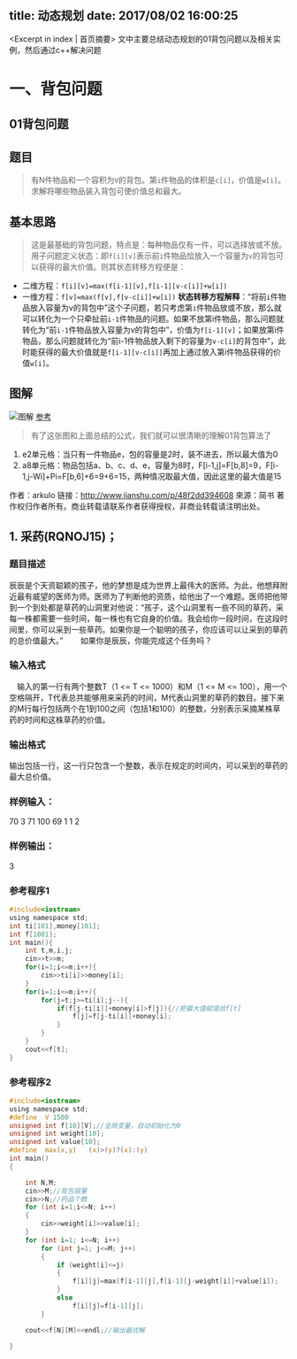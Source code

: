 ﻿title: 动态规划
date: 2017/08/02 16:00:25
---

<Excerpt in index | 首页摘要> 
文中主要总结动态规划的01背包问题以及相关实例，然后通过c++解决问题
<!-- more -->
# 一、背包问题
## 01背包问题
## 题目
>有N件物品和一个容积为`V`的背包。第`i`件物品的体积是`c[i]`，价值是`w[i]`。求解将哪些物品装入背包可使价值总和最大。
## 基本思路
>这是最基础的背包问题，特点是：每种物品仅有一件，可以选择放或不放。
用子问题定义状态：即`f[i][v]`表示前`i`件物品恰放入一个容量为`v`的背包可以获得的最大价值。则其状态转移方程便是：

- 二维方程：`f[i][v]=max(f[i-1][v],f[i-1][v-c[i]]+w[i])`
- 一维方程：`f[v]=max(f[v],f[v-c[i]]+w[i])`
**状态转移方程解释**：“将前`i`件物品放入容量为v的背包中”这个子问题，若只考虑第`i`件物品放或不放，那么就可以转化为一个只牵扯前`i-1`件物品的问题。如果不放第i件物品，那么问题就转化为“前`i-1`件物品放入容量为v的背包中”，价值为`f[i-1][v]`；如果放第i件物品，那么问题就转化为“前i-1件物品放入剩下的容量为`v-c[i]`的背包中”，此时能获得的最大价值就是`f[i-1][v-c[i]]`再加上通过放入第i件物品获得的价值`w[i]`。
## 图解
![图解](https://raw.githubusercontent.com/arkulo56/thought/master/images/algorithm/beibao.png)
[参考](http://www.jianshu.com/p/48f2dd394608)
>有了这张图和上面总结的公式，我们就可以很清晰的理解01背包算法了
1. e2单元格：当只有一件物品e，包的容量是2时，装不进去，所以最大值为0
2. a8单元格：物品包括a、b、c、d、e，容量为8时，F[i-1,j]=F[b,8]=9，F[i-1,j-Wi]+Pi=F[b,6]+6=9+6=15，两种情况取最大值，因此这里的最大值是15

作者：arkulo
链接：http://www.jianshu.com/p/48f2dd394608
來源：简书
著作权归作者所有。商业转载请联系作者获得授权，非商业转载请注明出处。
## 1. 采药(RQNOJ15)；
### 题目描述
辰辰是个天资聪颖的孩子，他的梦想是成为世界上最伟大的医师。为此，他想拜附近最有威望的医师为师。医师为了判断他的资质，给他出了一个难题。医师把他带到一个到处都是草药的山洞里对他说：“孩子，这个山洞里有一些不同的草药，采每一株都需要一些时间，每一株也有它自身的价值。我会给你一段时间，在这段时间里，你可以采到一些草药。如果你是一个聪明的孩子，你应该可以让采到的草药的总价值最大。” 
　　如果你是辰辰，你能完成这个任务吗？
### 输入格式
　输入的第一行有两个整数T（1 <= T <= 1000）和M（1 <= M <= 100），用一个空格隔开，T代表总共能够用来采药的时间，M代表山洞里的草药的数目。接下来的M行每行包括两个在1到100之间（包括1和100）的整数，分别表示采摘某株草药的时间和这株草药的价值。
### 输出格式
输出包括一行，这一行只包含一个整数，表示在规定的时间内，可以采到的草药的最大总价值。

### 样例输入：
70 3
71 100
69 1
1 2
### 样例输出：
3
### 参考程序1
```C
#include<iostream>
using namespace std;
int ti[101],money[101];
int f[1001];
int main(){
    int t,m,i,j;
    cin>>t>>m;
    for(i=1;i<=m;i++){
        cin>>ti[i]>>money[i];
    }
    for(i=1;i<=m;i++){
        for(j=t;j>=ti[i];j--){
            if(f[j-ti[i]]+money[i]>f[j]){//把最大值赋值给f[t]
                f[j]=f[j-ti[i]]+money[i];
            }
        }
    }
    cout<<f[t];
}

```
### 参考程序2
```C
#include<iostream>
using namespace std;
#define  V 1500
unsigned int f[10][V];//全局变量，自动初始化为0
unsigned int weight[10];
unsigned int value[10];
#define  max(x,y)   (x)>(y)?(x):(y)
int main()
{

    int N,M;
    cin>>M;//背包容量
    cin>>N;//药品个数
    for (int i=1;i<=N; i++)
    {
        cin>>weight[i]>>value[i];
    }
    for (int i=1; i<=N; i++)
        for (int j=1; j<=M; j++)
        {
            if (weight[i]<=j)
            {
                f[i][j]=max(f[i-1][j],f[i-1][j-weight[i]]+value[i]);
            }
            else
                f[i][j]=f[i-1][j];
        }

    cout<<f[N][M]<<endl;//输出最优解

}

```


